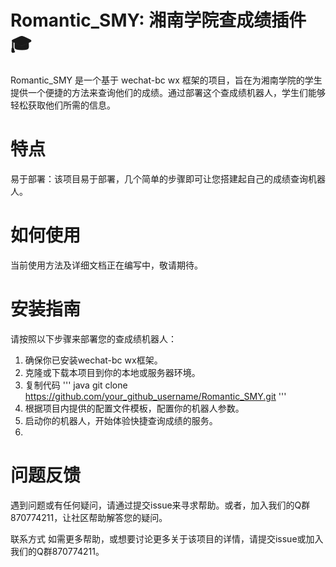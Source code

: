 # Romantic_SMY: 湘南学院查成绩插件 🎓
Romantic_SMY 是一个基于 wechat-bc wx 框架的项目，旨在为湘南学院的学生提供一个便捷的方法来查询他们的成绩。通过部署这个查成绩机器人，学生们能够轻松获取他们所需的信息。

# 特点
易于部署：该项目易于部署，几个简单的步骤即可让您搭建起自己的成绩查询机器人。

# 如何使用
当前使用方法及详细文档正在编写中，敬请期待。

# 安装指南
请按照以下步骤来部署您的查成绩机器人：
1. 确保你已安装wechat-bc wx框架。
2. 克隆或下载本项目到你的本地或服务器环境。
3. 复制代码
   ''' java
   git clone https://github.com/your_github_username/Romantic_SMY.git
   '''
4. 根据项目内提供的配置文件模板，配置你的机器人参数。
5. 启动你的机器人，开始体验快捷查询成绩的服务。
6. 
# 问题反馈
遇到问题或有任何疑问，请通过提交issue来寻求帮助。或者，加入我们的Q群870774211，让社区帮助解答您的疑问。

联系方式
如需更多帮助，或想要讨论更多关于该项目的详情，请提交issue或加入我们的Q群870774211。
